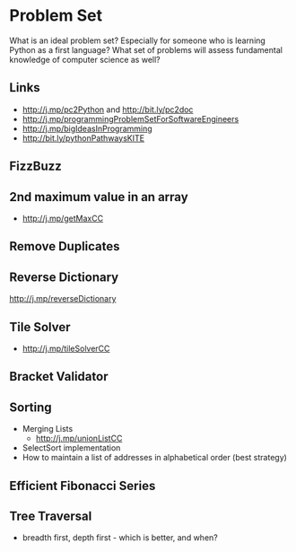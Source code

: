 
# Problem Set 

What is an ideal problem set? Especially for someone who is learning Python as a first language? What set of problems will assess fundamental knowledge of computer science as well? 

## Links
  - http://j.mp/pc2Python and http://bit.ly/pc2doc
  - http://j.mp/programmingProblemSetForSoftwareEngineers 
  - http://j.mp/bigIdeasInProgramming 
  - http://bit.ly/pythonPathwaysKITE
 
## FizzBuzz 

## 2nd maximum value in an array 
  - http://j.mp/getMaxCC

## Remove Duplicates


## Reverse Dictionary
http://j.mp/reverseDictionary

## Tile Solver 

 - http://j.mp/tileSolverCC


## Bracket Validator 

## Sorting 

- Merging Lists 
	- 	http://j.mp/unionListCC 
- SelectSort implementation 
- How to maintain a list of addresses in alphabetical order (best strategy) 

## Efficient Fibonacci Series 


## Tree Traversal 

 - breadth first, depth first - which is better, and when? 


<!--stackedit_data:
eyJoaXN0b3J5IjpbLTM2MDMxMTc0Myw1NzkxNzkwMDUsLTE3MT
U0OTQxNTQsMTYzNzYzOTQ2OCwzODc4OTk1OTMsLTE0ODkxOTU0
MzcsLTEzMTgyOTI5NTYsLTI2NzYzNDQ3LDEyMDgxNTAxNzIsMz
cwMDAyMzg2XX0=
-->
